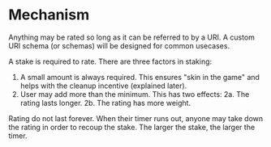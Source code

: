 # Mechanism

Anything may be rated so long as it can be referred to by a URI. A custom URI
schema (or schemas) will be designed for common usecases.

A stake is required to rate. There are three factors in staking:
1. A small amount is always required. This ensures "skin in the game" and helps
   with the cleanup incentive (explained later).
2. User may add more than the minimum. This has two effects:
  2a. The rating lasts longer.
  2b. The rating has more weight.

Rating do not last forever. When their timer runs out, anyone may take down the
rating in order to recoup the stake. The larger the stake, the larger the timer.
